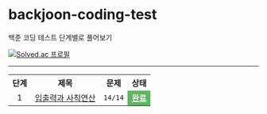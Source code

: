 # backjoon-coding-test
백준 코딩 테스트 단계별로 풀어보기

[![Solved.ac 프로필](http://mazassumnida.wtf/api/v2/generate_badge?boj=xlzt2002)](https://solved.ac/xlzt2002)

---

<table>
    <tr>
        <th style="text-align: center">단계</th>
        <th style="text-align: center">제목</th>
        <th style="text-align: center">문제</th>
        <th style="text-align: center">상태</th>
    </tr>
    <tr>
        <td align="center">1</td>
        <td><a href="https://www.acmicpc.net/step/1">입출력과 사칙연산</a></td>
        <td align="center"><code>14/14</code></td>
        <td style="background-color: #5cb85c;" align="center"><a style="color: white; font-weight: bold; " href="https://github.com/yeojin822/backjoon-coding-test/blob/main/src/main/java/%EC%9E%85%EC%B6%9C%EB%A0%A5%EA%B3%BC%EC%82%AC%EC%B9%99%EC%97%B0%EC%82%B0/Main.java">완료</a></td>
    </tr>
  
</table>
